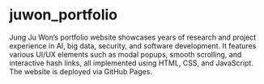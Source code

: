 # juwon_portfolio
Jung Ju Won’s portfolio website showcases years of research and project experience in AI, big data, security, and software development. It features various UI/UX elements such as modal popups, smooth scrolling, and interactive hash links, all implemented using HTML, CSS, and JavaScript. The website is deployed via GitHub Pages.
